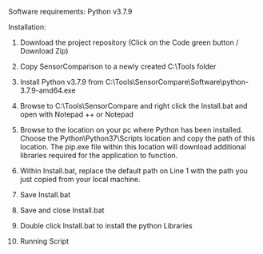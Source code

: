 Software requirements: Python v3.7.9

Installation:

1. Download the project repository (Click on the Code green button / Download Zip)

2. Copy SensorComparison to a newly created C:\Tools folder

3. Install Python v3.7.9 from C:\Tools\SensorCompare\Software\python-3.7.9-amd64.exe

4. Browse to C:\Tools\SensorCompare and right click the Install.bat and open with Notepad ++ or Notepad

5. Browse to the location on your pc where Python has been installed. Choose the Python\Python37\Scripts location and copy the path of this location. The pip.exe file within this location will download additional libraries required for the application to function.

6. Within Install.bat, replace the default path on Line 1 with the path you just copied from your local machine.

7. Save Install.bat

8. Save and close Install.bat

9. Double click Install.bat to install the python Libraries

10. Running Script
